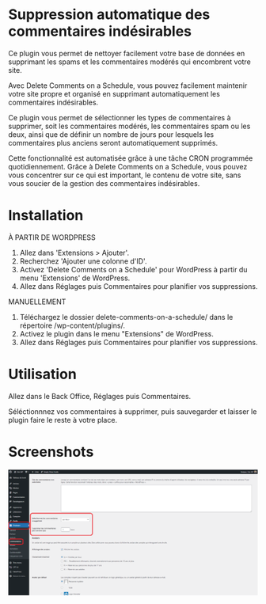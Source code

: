 # Suppression automatique des commentaires indésirables

Ce plugin vous permet de nettoyer facilement votre base de données en supprimant les spams et les commentaires modérés qui encombrent votre site.

Avec Delete Comments on a Schedule, vous pouvez facilement maintenir votre site propre et organisé en supprimant automatiquement les commentaires indésirables.

Ce plugin vous permet de sélectionner les types de commentaires à supprimer, soit les commentaires modérés, les commentaires spam ou les deux, ainsi que de définir un nombre de jours pour lesquels les commentaires plus anciens seront automatiquement supprimés.

Cette fonctionnalité est automatisée grâce à une tâche CRON programmée quotidiennement. 
Grâce à Delete Comments on a Schedule, vous pouvez vous concentrer sur ce qui est important, le contenu de votre site, sans vous soucier de la gestion des commentaires indésirables.

# Installation 
À PARTIR DE WORDPRESS

1. Allez dans 'Extensions > Ajouter'.
2. Recherchez 'Ajouter une colonne d'ID'.
3. Activez 'Delete Comments on a Schedule' pour WordPress à partir du menu 'Extensions' de WordPress.
4. Allez dans Réglages puis Commentaires pour planifier vos suppressions.

MANUELLEMENT

1. Téléchargez le dossier delete-comments-on-a-schedule/ dans le répertoire /wp-content/plugins/.
2. Activez le plugin dans le menu "Extensions" de WordPress.
3. Allez dans Réglages puis Commentaires pour planifier vos suppressions.

# Utilisation

Allez dans le Back Office, Réglages puis Commentaires.

Séléctionnnez vos commentaires à supprimer, puis sauvegarder et laisser le plugin faire le reste à votre place.

# Screenshots
![Alt text](assets/img/reglages-de-delete-comments-on-a-schedule.png "a title")



